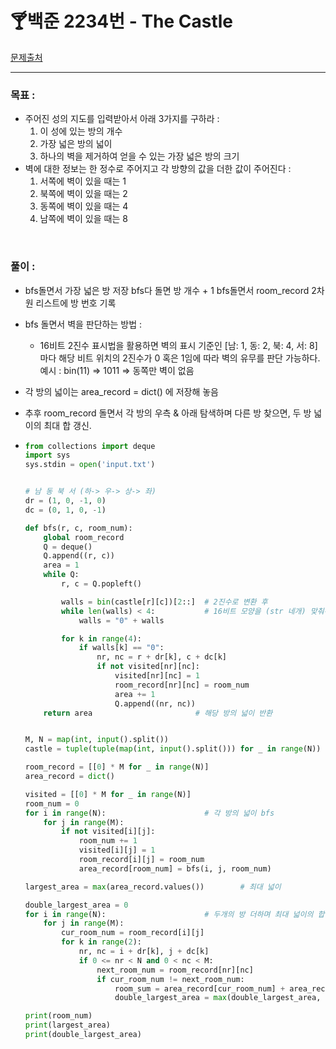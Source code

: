 # 🍸백준 2234번 - The Castle

[문제출처](https://www.acmicpc.net/problem/2234)

---

### 목표 :

- 주어진 성의 지도를 입력받아서 아래 3가지를 구하라 :
  1. 이 성에 있는 방의 개수
  2. 가장 넓은 방의 넓이
  3. 하나의 벽을 제거하여 얻을 수 있는 가장 넓은 방의 크기
- 벽에 대한 정보는 한 정수로 주어지고 각 방향의 값을 더한 값이 주어진다 :
  1. 서쪽에 벽이 있을 때는 1
  2. 북쪽에 벽이 있을 때는 2
  3. 동쪽에 벽이 있을 때는 4
  4. 남쪽에 벽이 있을 때는 8

<br>

### 풀이 :

- bfs돌면서 가장 넓은 방 저장
  bfs다 돌면 방 개수 + 1
  bfs돌면서 room_record 2차원 리스트에 방 번호 기록
- bfs 돌면서 벽을 판단하는 방법 :
  - 16비트 2진수 표시법을 활용하면 벽의 표시 기준인 [남: 1, 동: 2, 북: 4, 서: 8] 마다
    해당 비트 위치의 2진수가 0 혹은 1임에 따라 벽의 유무를 판단 가능하다.
    예시 : bin(11) => 1011 => 동쪽만 벽이 없음
- 각 방의 넓이는 area_record = dict() 에 저장해 놓음
- 추후 room_record 돌면서 각 방의 우측 & 아래 탐색하며 다른 방 찾으면, 두 방 넓이의 최대 합 갱신.

- ```python
  from collections import deque
  import sys
  sys.stdin = open('input.txt')
  
  
  # 남 동 북 서 (하-> 우-> 상-> 좌)
  dr = (1, 0, -1, 0)
  dc = (0, 1, 0, -1)
  
  def bfs(r, c, room_num):
      global room_record
      Q = deque()
      Q.append((r, c))
      area = 1
      while Q:
          r, c = Q.popleft()
  
          walls = bin(castle[r][c])[2::]  # 2진수로 변환 후
          while len(walls) < 4:           # 16비트 모양을 (str 네개) 맞춰주기 위한 작업
              walls = "0" + walls
  
          for k in range(4):
              if walls[k] == "0":
                  nr, nc = r + dr[k], c + dc[k]
                  if not visited[nr][nc]:
                      visited[nr][nc] = 1
                      room_record[nr][nc] = room_num
                      area += 1
                      Q.append((nr, nc))
      return area						# 해당 방의 넓이 반환
  
  
  M, N = map(int, input().split())
  castle = tuple(tuple(map(int, input().split())) for _ in range(N))
  
  room_record = [[0] * M for _ in range(N)]
  area_record = dict()
  
  visited = [[0] * M for _ in range(N)]
  room_num = 0
  for i in range(N):                      # 각 방의 넓이 bfs
      for j in range(M):
          if not visited[i][j]:
              room_num += 1
              visited[i][j] = 1
              room_record[i][j] = room_num
              area_record[room_num] = bfs(i, j, room_num)
  
  largest_area = max(area_record.values())        # 최대 넓이
  
  double_largest_area = 0
  for i in range(N):                      # 두개의 방 더하며 최대 넓이의 합 탐색
      for j in range(M):
          cur_room_num = room_record[i][j]
          for k in range(2):
              nr, nc = i + dr[k], j + dc[k]
              if 0 <= nr < N and 0 < nc < M:
                  next_room_num = room_record[nr][nc]
                  if cur_room_num != next_room_num:
                      room_sum = area_record[cur_room_num] + area_record[next_room_num]
                      double_largest_area = max(double_largest_area, room_sum)
  
  print(room_num)
  print(largest_area)
  print(double_largest_area)
  ```